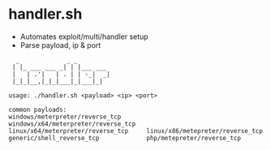 # handler.sh
* Automates exploit/multi/handler setup
* Parse payload, ip & port

```
  _             _ _         
 | |_ ___ ___ _| | |___ ___ 
 |   | .'|   | . | | -_|  _|
 |_|_|__,|_|_|___|_|___|_|

usage: ./handler.sh <payload> <ip> <port>

common payloads:
windows/meterpreter/reverse_tcp       windows/x64/meterpreter/reverse_tcp
linux/x64/meterpreter/reverse_tcp     linux/x86/metepreter/reverse_tcp
generic/shell_reverse_tcp             php/metepreter/reverse_tcp
```
